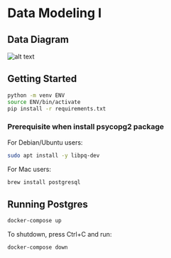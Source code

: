 # Data Modeling I

## Data Diagram
![alt text](https://drive.google.com/file/d/1jvvqc0eaHzsRfq44NreOxAW-Qt19jWv0/view?usp=sharing)

## Getting Started

```sh
python -m venv ENV
source ENV/bin/activate
pip install -r requirements.txt
```

### Prerequisite when install psycopg2 package

For Debian/Ubuntu users:

```sh
sudo apt install -y libpq-dev
```

For Mac users:

```sh
brew install postgresql
```

## Running Postgres

```sh
docker-compose up
```

To shutdown, press Ctrl+C and run:

```sh
docker-compose down
```
